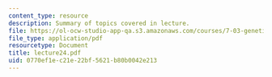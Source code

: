 ```yaml
---
content_type: resource
description: Summary of topics covered in lecture.
file: https://ol-ocw-studio-app-qa.s3.amazonaws.com/courses/7-03-genetics-fall-2004/0770ef1ec21e22bf5621b80b0042e213_lecture24.pdf
file_type: application/pdf
resourcetype: Document
title: lecture24.pdf
uid: 0770ef1e-c21e-22bf-5621-b80b0042e213
---
```


